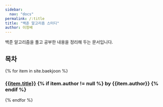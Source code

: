 ```yaml
---
sidebar:
  nav: "docs"
permalink: /:title
title: "백준 알고리즘 스터디"
author: 이정배
---
```


백준 알고리즘을 풀고 공부한 내용을 정리해 두는 문서입니다.

## 목차

{% for item in site.baekjoon %}
### [{{item.title}}]({{item.url}}) {% if item.author != null %} by {{item.author}} {% endif %}
{% endfor %}

